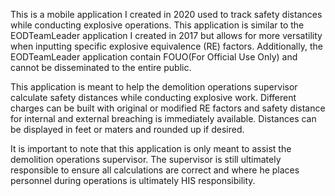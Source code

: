 This is a mobile application I created in 2020 used to track safety distances while conducting explosive operations. This application is similar to the EODTeamLeader application I created in 2017 but allows for more versatility when inputting specific explosive equivalence (RE) factors. Additionally, the EODTeamLeader application contain FOUO(For Official Use Only) and cannot be disseminated to the entire public.

This application is meant to help the demolition operations supervisor calculate safety distances while conducting explosive work. Different charges can be built with original or modified RE factors and safety distance for internal and external breaching is immediately available. Distances can be displayed in feet or maters and rounded up if desired.

It is important to note that this application is only meant to assist the demolition operations supervisor. The supervisor is still ultimately responsible to ensure all calculations are correct and where he places personnel during operations is ultimately HIS responsibility. 
